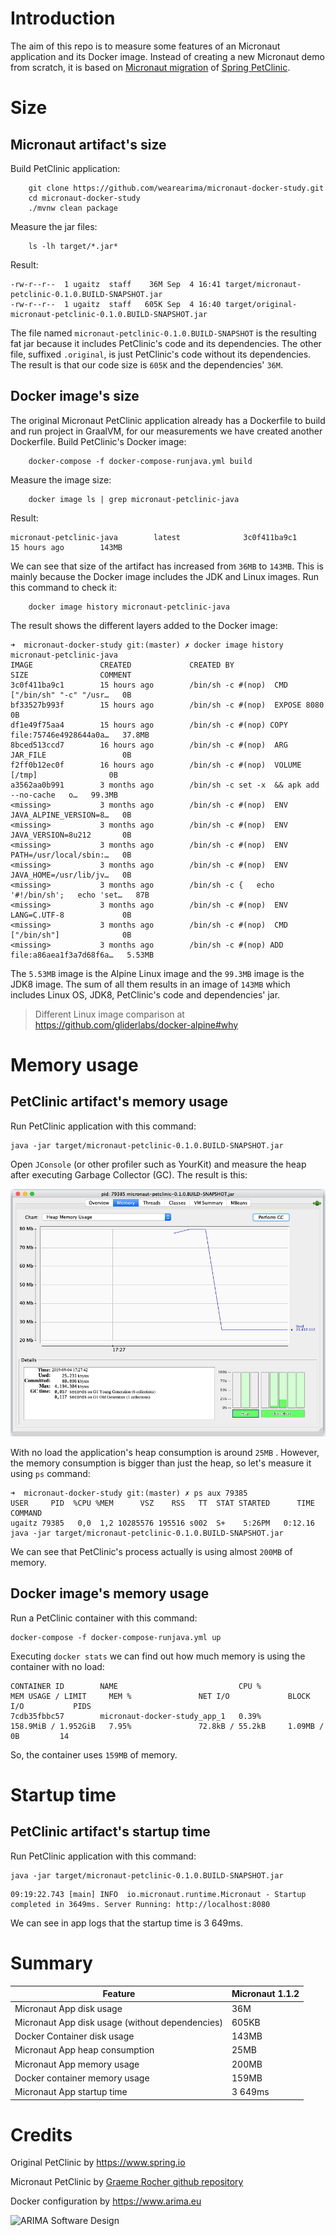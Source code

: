 # Introduction

The aim of this repo is to measure some features of an Micronaut application and its Docker image. 
Instead of creating a new Micronaut demo from scratch, it is based on [Micronaut migration](https://github.com/graemerocher/micronaut-petclinic) of [Spring PetClinic](https://github.com/spring-projects/spring-petclinic).

#  Size

## Micronaut artifact's size

Build PetClinic application:

```
    git clone https://github.com/wearearima/micronaut-docker-study.git
    cd micronaut-docker-study
    ./mvnw clean package
```

Measure the jar files:

```
    ls -lh target/*.jar*
```

Result:

```
-rw-r--r--  1 ugaitz  staff    36M Sep  4 16:41 target/micronaut-petclinic-0.1.0.BUILD-SNAPSHOT.jar
-rw-r--r--  1 ugaitz  staff   605K Sep  4 16:40 target/original-micronaut-petclinic-0.1.0.BUILD-SNAPSHOT.jar
```

The file named `micronaut-petclinic-0.1.0.BUILD-SNAPSHOT` is the resulting fat jar because it includes
PetClinic's code and its dependencies. The other file, suffixed `.original`, is just PetClinic's code
without its dependencies. The result is that our code size is `605K` and the dependencies' `36M`. 


## Docker image's size

The original Micronaut PetClinic application already has a Dockerfile to build and run project in GraalVM, 
for our measurements we have created another Dockerfile.
Build PetClinic's Docker image:

```
    docker-compose -f docker-compose-runjava.yml build
```

Measure the image size:

```
    docker image ls | grep micronaut-petclinic-java
```

Result:

```
micronaut-petclinic-java        latest              3c0f411ba9c1        15 hours ago        143MB
```

We can see that size of the artifact has increased from `36MB` to `143MB`. This is mainly because the 
Docker image includes the JDK and Linux images. Run this command to check it:

```
    docker image history micronaut-petclinic-java
```

The result shows the different layers added to the Docker image:

```
➜  micronaut-docker-study git:(master) ✗ docker image history micronaut-petclinic-java
IMAGE               CREATED             CREATED BY                                      SIZE                COMMENT
3c0f411ba9c1        15 hours ago        /bin/sh -c #(nop)  CMD ["/bin/sh" "-c" "/usr…   0B                  
bf33527b993f        15 hours ago        /bin/sh -c #(nop)  EXPOSE 8080                  0B                  
df1e49f75aa4        15 hours ago        /bin/sh -c #(nop) COPY file:75746e4928644a0a…   37.8MB              
8bced513ccd7        16 hours ago        /bin/sh -c #(nop)  ARG JAR_FILE                 0B                  
f2ff0b12ec0f        16 hours ago        /bin/sh -c #(nop)  VOLUME [/tmp]                0B                  
a3562aa0b991        3 months ago        /bin/sh -c set -x  && apk add --no-cache   o…   99.3MB              
<missing>           3 months ago        /bin/sh -c #(nop)  ENV JAVA_ALPINE_VERSION=8…   0B                  
<missing>           3 months ago        /bin/sh -c #(nop)  ENV JAVA_VERSION=8u212       0B                  
<missing>           3 months ago        /bin/sh -c #(nop)  ENV PATH=/usr/local/sbin:…   0B                  
<missing>           3 months ago        /bin/sh -c #(nop)  ENV JAVA_HOME=/usr/lib/jv…   0B                  
<missing>           3 months ago        /bin/sh -c {   echo '#!/bin/sh';   echo 'set…   87B                 
<missing>           3 months ago        /bin/sh -c #(nop)  ENV LANG=C.UTF-8             0B                  
<missing>           3 months ago        /bin/sh -c #(nop)  CMD ["/bin/sh"]              0B                  
<missing>           3 months ago        /bin/sh -c #(nop) ADD file:a86aea1f3a7d68f6a…   5.53MB 
```

The `5.53MB` image is the Alpine Linux image and the `99.3MB` image is the JDK8 image. The sum of all them results in an image of
`143MB` which includes Linux OS, JDK8, PetClinic's code and dependencies' jar.  

> Different Linux image comparison at https://github.com/gliderlabs/docker-alpine#why 


# Memory usage

## PetClinic artifact's memory usage

Run PetClinic application with this command:

```
java -jar target/micronaut-petclinic-0.1.0.BUILD-SNAPSHOT.jar
```

Open `JConsole` (or other profiler such as YourKit) and measure the heap after executing Garbage Collector (GC). The 
result is this:

![jconsole-result](jconsole/result.png)

With no load the application's heap consumption is around `25MB` . However, the memory consumption is bigger than just the
heap, so let's measure it using ``ps`` command:

```
➜  micronaut-docker-study git:(master) ✗ ps aux 79385
USER     PID  %CPU %MEM      VSZ    RSS   TT  STAT STARTED      TIME COMMAND
ugaitz 79385   0,0  1,2 10285576 195516 s002  S+    5:26PM   0:12.16 java -jar target/micronaut-petclinic-0.1.0.BUILD-SNAPSHOT.jar
```

We can see that PetClinic's process actually is using almost `200MB` of memory.  

## Docker image's memory usage

Run a PetClinic container with this command:

```
docker-compose -f docker-compose-runjava.yml up 
```

Executing ``docker stats`` we can find out how much memory is using the container with no load:

```
CONTAINER ID        NAME                           CPU %               MEM USAGE / LIMIT     MEM %               NET I/O             BLOCK I/O           PIDS
7cdb35fbbc57        micronaut-docker-study_app_1   0.39%               158.9MiB / 1.952GiB   7.95%               72.8kB / 55.2kB     1.09MB / 0B         14
```

So, the container uses ``159MB`` of memory. 

# Startup time

## PetClinic artifact's startup time
Run PetClinic application with this command:

```
java -jar target/micronaut-petclinic-0.1.0.BUILD-SNAPSHOT.jar
```

```
09:19:22.743 [main] INFO  io.micronaut.runtime.Micronaut - Startup completed in 3649ms. Server Running: http://localhost:8080
```
We can see in app logs that the startup time is 3 649ms.



# Summary

| Feature                                           | Micronaut 1.1.2 |
| ------------------------------------------------- | ----------------- |
| Micronaut App disk usage                          | 36M               |
| Micronaut App disk usage (without dependencies)   | 605KB             |
| Docker Container disk usage                       | 143MB             |
| Micronaut App heap consumption                    | 25MB              |
| Micronaut App memory usage                        | 200MB             |
| Docker container memory usage                     | 159MB             |
| Micronaut App startup time                        | 3 649ms



# Credits

Original PetClinic by https://www.spring.io

Micronaut PetClinic by [Graeme Rocher github repository](https://github.com/graemerocher/micronaut-petclinic)

Docker configuration by https://www.arima.eu

![ARIMA Software Design](https://arima.eu/arima-claim.png)

